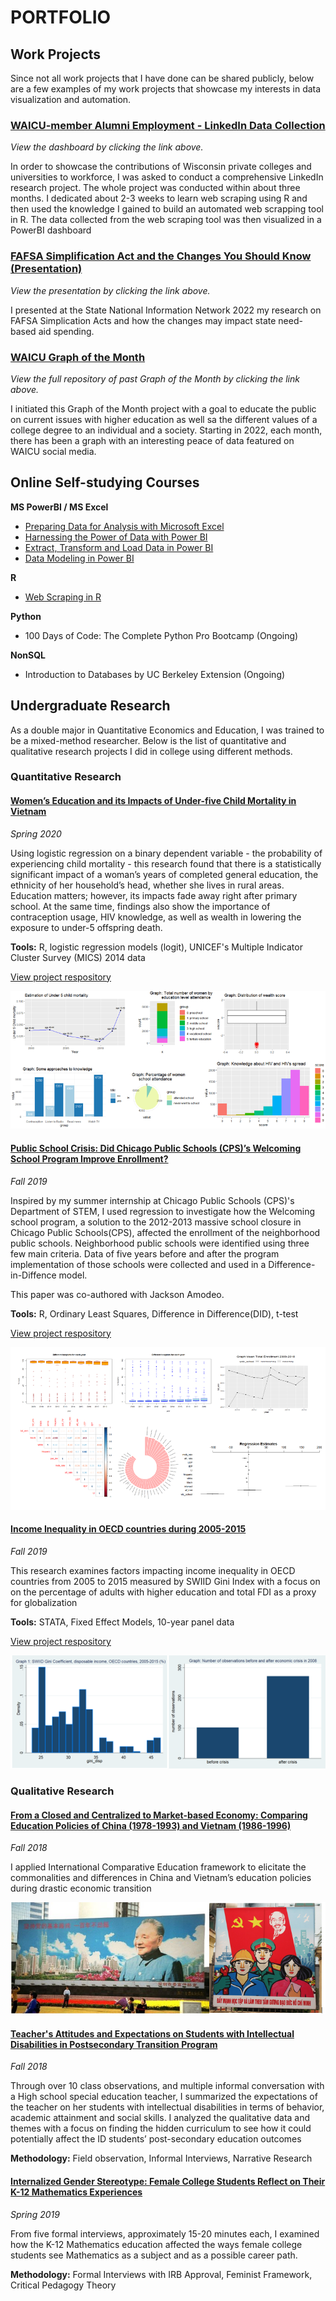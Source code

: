# PORTFOLIO
## Work Projects
Since not all work projects that I have done can be shared publicly, below are a few examples of my work projects that showcase my interests in data visualization and automation.

### [WAICU-member Alumni Employment - LinkedIn Data Collection](https://www.wisconsinsprivatecolleges.org/waicu-alumni-employment-data/)
_View the dashboard by clicking the link above._

In order to showcase the contributions of Wisconsin private colleges and universities to workforce, I was asked to conduct a comprehensive LinkedIn research project. The whole project was conducted within about three months. I dedicated about 2-3 weeks to learn web scraping using R and then used the knowledge I gained to build an automated web scrapping tool in R. The data collected from the web scraping tool was then visualized in a PowerBI dashboard 

### [FAFSA Simplification Act and the Changes You Should Know (Presentation)](https://drive.google.com/file/d/1TlIsSyGL6JZ1zUQ3yJmWPlpCrEwJ0iws/view?usp=sharing)
_View the presentation by clicking the link above._

I presented at the State National Information Network 2022 my research on FAFSA Simplication Acts and how the changes may impact state need-based aid spending. 

### [WAICU Graph of the Month](https://public.tableau.com/app/profile/waicu/vizzes)
_View the full repository of past Graph of the Month by clicking the link above._

I initiated this Graph of the Month project with a goal to educate the public on current issues with higher education as well sa the different values of a college degree to an individual and a society. Starting in 2022, each month, there has been a graph with an interesting peace of data featured on WAICU social media.

## Online Self-studying Courses
**MS PowerBI / MS Excel**
  - [Preparing Data for Analysis with Microsoft Excel](https://coursera.org/share/ead3a3a100e770970d45c29fe05c3190)
  - [Harnessing the Power of Data with Power BI](https://coursera.org/share/d19325d1354e992027bd2279cf3b6248)
  - [Extract, Transform and Load Data in Power BI](https://coursera.org/share/d3bd31949aad2775982b4ae6e862fdfc)
  - [Data Modeling in Power BI](https://coursera.org/share/0b9fe5fdcad83f51e203e978888f891c)

**R**
  - [Web Scraping in R](https://www.datacamp.com/statement-of-accomplishment/course/97cc8fe1f68914b4a3621d5eed1daac69cae061d?raw=1)

**Python**
  - 100 Days of Code: The Complete Python Pro Bootcamp (Ongoing) 

**NonSQL**
  - Introduction to Databases by UC Berkeley Extension (Ongoing)

## Undergraduate Research

As a double major in Quantitative Economics and Education, I was trained to be a mixed-method researcher. Below is the list of quantitative and qualitative research projects I did in college using different methods.

### Quantitative Research
#### [Women’s Education and its Impacts of Under-five Child Mortality in Vietnam](https://github.com/lelacelia/honors-thesis-U5Mortality/blob/main/Honors%20Thesis%20-%20U5%20Child%20Mortality.pdf)

_Spring 2020_

Using logistic regression on a binary dependent variable - the probability of experiencing child mortality - this research found that there is a statistically significant impact of a woman’s years of completed general education, the ethnicity of her household’s head, whether she lives in rural areas. Education matters; however, its impacts fade away right after primary school. At the same time, findings also show the importance of contraception usage, HIV knowledge, as well as wealth in lowering the exposure to under-5 offspring death.

**Tools:** R, logistic regression models (logit), UNICEF's Multiple Indicator Cluster Survey (MICS) 2014 data

<a href = "https://github.com/lelacelia/honors-thesis-U5Mortality/tree/main">View project respository</a>

<img src='/Quant2-Honors Thesis.png'/>

#### [Public School Crisis: Did Chicago Public Schools (CPS)’s Welcoming School Program Improve Enrollment?](https://github.com/lelacelia/ECON380-CPS-Welcoming-School/blob/main/Senior%20Sem%20-%20CPS%20Welcoming%20School.pdf)
_Fall 2019_

Inspired by my summer internship at Chicago Public Schools (CPS)'s Department of STEM, I used regression to investigate how the Welcoming school program, a solution to the 2012-2013 massive school closure in Chicago Public Schools(CPS), affected the enrollment of the neighborhood public schools. Neighborhood public schools were identified using three few main criteria. Data of five years before and after the program implementation of those schools were collected and used in a Difference-in-Diffence model.

This paper was co-authored with Jackson Amodeo.

**Tools:** R, Ordinary Least Squares, Difference in Difference(DID), t-test

<a href = "https://github.com/lelacelia/ECON380-CPS-Welcoming-School">View project respository</a>

<img src='/Quant1-Senior Sem.png'/>

#### [Income Inequality in OECD countries during 2005-2015](https://github.com/lelacelia/ECON303-income-inequal/tree/main)
_Fall 2019_

This research examines factors impacting income inequality in OECD countries from 2005 to 2015 measured by SWIID Gini Index with a focus on on the percentage of adults with higher education and total FDI as a proxy for globalization

**Tools:** STATA, Fixed Effect Models, 10-year panel data

<a href = "https://github.com/lelacelia/ECON303-income-inequal">View project respository</a>

<img src='/Quant3 - Econometrics-Income Inequal.png'/>


### Qualitative Research
#### [From a Closed and Centralized to Market-based Economy: Comparing Education Policies of China (1978-1993) and Vietnam (1986-1996)](https://drive.google.com/file/d/13oncKa1TF-2yxKwX3f7b_fRsjm5Ou7wH/view?usp=sharing)
_Fall 2018_

I applied International Comparative Education framework to elicitate the commonalities and differences in China and Vietnam’s education policies during drastic economic transition

<img src='/Quali Project1 - China vs VN.png'/>


#### [Teacher's Attitudes and Expectations on Students with Intellectual Disabilities in Postsecondary Transition Program](https://drive.google.com/file/d/1jgzB8fgwNl2WCucr3PS45gNWDCANZMuE/view?usp=sharing)
_Fall 2018_

Through over 10 class observations, and multiple informal conversation with a High school special education teacher, I summarized the expectations of the teacher on her students with intellectual disabilities in terms of behavior, academic attainment and social skills. I analyzed the qualitative data and themes with a focus on finding the hidden curriculum to see how it could potentially affect the ID students’ post-secondary education outcomes

**Methodology:** Field observation, Informal Interviews, Narrative Research

#### [Internalized Gender Stereotype: Female College Students Reflect on Their K-12 Mathematics Experiences](https://drive.google.com/file/d/1nPEkeowJ3OvXJ9SZU2EEpEaITSrQRqdd/view?usp=sharing)
_Spring 2019_

From five formal interviews, approximately 15-20 minutes each, I examined how the K-12 Mathematics education affected the ways female college students see Mathematics as a subject and as a possible career path.

**Methodology:** Formal Interviews with IRB Approval, Feminist Framework, Critical Pedagogy Theory
